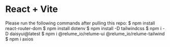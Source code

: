 # React + Vite

Please run the following commands after pulling this repo:
$ npm install react-router-dom
$ npm install dotenv
$ npm install -D tailwindcss
$ npm i -D daisyui@latest
$ npm i @relume_io/relume-ui @relume_io/relume-tailwind
$ npm i axios
